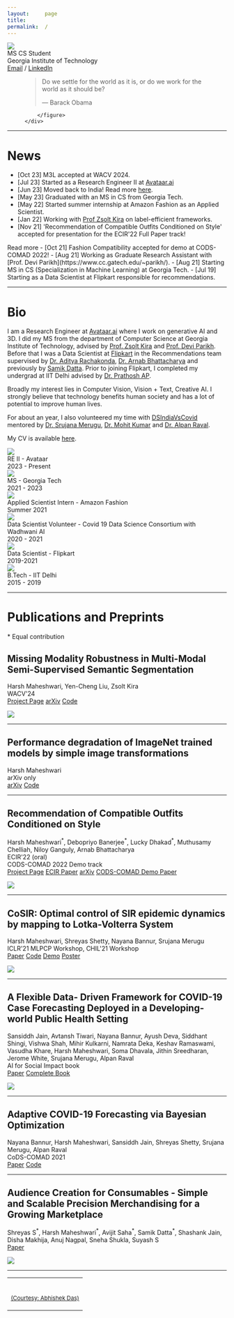 ```yaml
---
layout:     page
title:
permalink:  /
---
```


<div class="row">
    <div class="col-sm-6 col-xs-12">
        <img src="/images/profile.jpeg">
    </div>
    <div class="col-sm-6 col-xs-12" style="margin-bottom: 0;">
        MS CS Student<br>
        Georgia Institute of Technology<br>
        <a target="_blank" href="mailto:harshm121@gmail.com">Email</a> / <a target="_blank" href="https://www.linkedin.com/in/harsh-maheshwari-650039110/">LinkedIn</a>
        <br>
        <figure>
            <blockquote cite="https://www.goodreads.com/quotes/9570805-the-choice-as-he-saw-it-was-this-you-give">
                <p>Do we settle for the world as it is, or do we work for the world as it should be?</p>
                <figcaption>— Barack Obama</figcaption>
            </blockquote>
            
        </figure>
    </div>
</div>
<hr>

<a name="/news"></a>

# News
- [Oct 23] M3L accepted at WACV 2024.
- [Jul 23] Started as a Research Engineer II at [Avataar.ai](https://www.avataar.ai/)
- [Jun 23] Moved back to India! Read more [here](https://medium.com/@harshm121/moving-back-to-india-just-after-ms-from-the-us-94b235b40f9e).
- [May 23] Graduated with an MS in CS from Georgia Tech.
- [May 22] Started summer internship at Amazon Fashion as an Applied Scientist.
- [Jan 22] Working with [Prof Zsolt Kira](https://faculty.cc.gatech.edu/~zk15/) on label-efficient frameworks. 
- [Nov 21] 'Recommendation of Compatible Outfits Conditioned on Style' accepted for presentation for the ECIR'22 Full Paper track!
<div id="read-more-button">
    <a nohref>Read more</a>
- [Oct 21] Fashion Compatibility accepted for demo at CODS-COMAD 2022!
- [Aug 21] Working as Graduate Research Assistant with [Prof. Devi Parikh](https://www.cc.gatech.edu/~parikh/).
- [Aug 21] Starting MS in CS (Specialization in Machine Learning) at Georgia Tech.
- [Jul 19] Starting as a Data Scientist at Flipkart responsible for recommendations. 
</div>

<hr>

<a name="/bio"></a>

# Bio

I am a Research Engineer at [Avataar.ai](https://www.avataar.ai/) where I work on generative AI and 3D. I did my MS from the department of Computer Science at Georgia Institute of Technology, advised by [Prof. Zsolt Kira](https://faculty.cc.gatech.edu/~zk15/) and [Prof. Devi Parikh](https://www.cc.gatech.edu/~parikh/). Before that I was a Data Scientist at [Flipkart](https://www.flipkart.com/) in the Recommendations team supervised by [Dr. Aditya Rachakonda](https://in.linkedin.com/in/adityarachakonda), [Dr. Arnab Bhattacharya](https://www.linkedin.com/in/arnab-bhattacharya-26383573) and previously by [Samik Datta](https://www.linkedin.com/in/samik-datta-7b2a927a/). Prior to joining Flipkart, I completed my undergrad at IIT Delhi advised by [Dr. Prathosh AP](https://sites.google.com/view/prathosh). 

Broadly my interest lies in Computer Vision, Vision + Text, Creative AI. I strongly believe that technology benefits human society and has a lot of potential to improve human lives.

For about an year, I also volunteered my time with [DSIndiaVsCovid](http://dsindiavscovid.org/) mentored by [Dr. Srujana Merugu](https://www.linkedin.com/in/srujana-merugu-a7243819/), [Dr. Mohit Kumar](https://www.linkedin.com/in/mohitkum/) and [Dr. Alpan Raval](https://www.linkedin.com/in/alpan-raval-36219a2/). 

<!-- There, I worked on COVID-19 case count forecasting using SEIR type compartmental epidemiological models and bayesian optimization to estimate parameters of the model. The framework was used to guide public health authorities of various Indian districts to plan for the upcoming burden on healthcare infrastructure.  -->

My CV is available [here](https://harshm121.github.io/PDFs/HarshMaheshwari_CV.pdf).

<!-- <p class="text-info">I am looking for full time research or applied ML roles starting May 2023</p> -->

<div class="row" id="timeline-logos">
    <div class="col-xs-4">
        <div class="logo-wrap">
            <span class="helper"></span>
            <a target="_blank" href="//avataar.ai"><img src="/images/logos/avataar.jpeg"></a>
        </div>
        <div class="logo-desc">
            RE II - Avataar<br>
            2023 - Present
        </div>
    </div>
    <div class="col-xs-4">
        <div class="logo-wrap">
            <span class="helper"></span>
            <a target="_blank" href="//gatech.edu"><img src="/images/logos/gatech.jpeg"></a>
        </div>
        <div class="logo-desc">
            MS - Georgia Tech<br>
            2021 - 2023
        </div>
    </div>
    <div class="col-xs-4">
        <div class="logo-wrap">
            <span class="helper"></span>
            <a target="_blank" href="//amazon.com"><img src="/images/logos/amazon.png"></a>
        </div>
        <div class="logo-desc">
            Applied Scientist Intern - Amazon Fashion<br>
            Summer 2021
        </div>
    </div>
    <div class="col-xs-4">
        <div class="logo-wrap">
            <span class="helper"></span>
            <a target="_blank" href="//wadhwaniai.org/programs/covid-decision-support/covid-decision-support-partners/"><img src="/images/logos/wadhwani.jpeg"></a>
        </div>
        <div class="logo-desc">
            Data Scientist Volunteer - Covid 19 Data Science Consortium with Wadhwani AI<br>
            2020 - 2021
        </div>
    </div>
    <div class="col-xs-4">
        <div class="logo-wrap">
            <span class="helper"></span>
            <a target="_blank" href="//flipkart.com"><img src="/images/logos/flipkart.jpeg"></a>
        </div>
        <div class="logo-desc">
            Data Scientist - Flipkart<br>
            2019-2021
        </div>
    </div>
    <div class="col-xs-4">
        <div class="logo-wrap">
            <span class="helper"></span>
            <a target="_blank" href="//iitd.ac.in"><img src="/images/logos/iitd.png"></a>
        </div>
        <div class="logo-desc">
            B.Tech - IIT Delhi<br>
            2015 - 2019
        </div>
    </div>
</div>

---

<a name="/publications"></a>

# Publications and Preprints
<p>* Equal contribution</p>
<a name="m3l"></a>
<h2 class="pubt">Missing Modality Robustness in Multi-Modal Semi-Supervised Semantic Segmentation</h2>
<p class="pubd">
    <span class="authors">Harsh Maheshwari, Yen-Cheng Liu, Zsolt Kira</span><br>
    <span class="conf">WACV'24</span><br>
    <span class="links">
        <a target="_blank" href="https://harshm121.github.io/projects/m3l.html">Project Page</a>
<!--        <a target="_blank" href="https://link.springer.com/chapter/10.1007/978-3-030-99736-6_3">ECIR Paper</a>-->
        <a target="_blank" href="https://arxiv.org/abs/2304.10756">arXiv</a> 
        <a target="_blank" href="https://github.com/harshm121/M3L">Code</a>
    </span>
   
</p>
<img src="/images/M3L/teaser.png">
<hr>

<a name="imagenet-degradation"></a>
<h2 class="pubt">Performance degradation of ImageNet trained models by simple image transformations</h2>
<p class="pubd">
    <span class="authors">Harsh Maheshwari</span><br>
    <span class="conf">arXiv only</span><br>
    <span class="links">
        <a target="_blank" href="https://arxiv.org/pdf/2207.08079.pdf">arXiv</a>
        <a target="_blank" href="https://github.com/harshm121/imagenet-transformation-degradation">Code</a>
    </span>
   
</p>
<hr>

<a name="satco"></a>
<h2 class="pubt">Recommendation of Compatible Outfits Conditioned on Style</h2>
<p class="pubd">
    <span class="authors">Harsh Maheshwari<sup>*</sup>, Debopriyo Banerjee<sup>*</sup>, Lucky Dhakad<sup>*</sup>, Muthusamy Chelliah, Niloy Ganguly, Arnab Bhattacharya </span><br>
    <span class="conf">ECIR'22 (oral)</span><br>
    <span class="conf"> CODS-COMAD 2022 Demo track</span><br>
    <span class="links">
        <a target="_blank" href="https://harshm121.github.io/projects/satco_rec.html">Project Page</a>
        <a target="_blank" href="https://link.springer.com/chapter/10.1007/978-3-030-99736-6_3">ECIR Paper</a>
        <a target="_blank" href="https://arxiv.org/pdf/2203.16161.pdf">arXiv</a>
        <a target="_blank" href="https://harshm121.github.io/PDFs/satco_cods_paper.pdf">CODS-COMAD Demo Paper</a>
    </span>
   
</p>
<img src="/images/satcogen/satcogen.png">
<hr>

<a name="/cosir"></a>
<h2 class="pubt">CoSIR: Optimal control of SIR epidemic dynamics by mapping to Lotka-Volterra System</h2>
<p class="pubd">
    <span class="authors">Harsh Maheshwari, Shreyas Shetty, Nayana Bannur, Srujana Merugu</span><br>
    <span class="conf">ICLR'21 MLPCP Workshop, CHIL'21 Workshop</span><br>
    <!-- <span class="conf">Under review at NeurIPS 2021</span><br> -->
    <span class="links">
        <a target="_blank" href="https://www.medrxiv.org/content/10.1101/2020.11.10.20211995">Paper</a>
        <a target="_blank" href="https://github.com/dsindiavscovid/CoSIR">Code</a>
        <a target="_blank" href="http://cosir.herokuapp.com/">Demo</a>
        <a target="_blank" href="https://harshm121.github.io/PDFs/CoSIR_CHIL_poster.pdf">Poster</a>
    </span>
</p>
<img src="/images/cosir/cosir.png">
<hr>

<a name="/cityforecasting"></a>
<h2 class="pubt">A Flexible Data- Driven Framework for COVID-19 Case Forecasting Deployed in a Developing- world Public Health Setting</h2>
<p class="pubd">
    <span class="authors">Sansiddh Jain, Avtansh Tiwari, Nayana Bannur, Ayush Deva, Siddhant Shingi, Vishwa Shah, Mihir Kulkarni, Namrata Deka, Keshav Ramaswami, Vasudha Khare, Harsh Maheshwari, Soma Dhavala, Jithin Sreedharan, Jerome White, Srujana Merugu, Alpan Raval</span><br>
    <span class="conf"> AI for Social Impact book</span><br>
    <span class="links">
        <a target="_blank" href="https://www.medrxiv.org/content/10.1101/2021.11.01.21260020v1">Paper</a>
        <a target="_blank" href="https://ai4sibook.org/">Complete Book</a>
    </span>
</p>
<img src="/images/cityforecasting/cityforecasting.png">
<hr>

<a name="/adaptiveforecast"></a>
<h2 class="pubt">Adaptive COVID-19 Forecasting via Bayesian Optimization</h2>
<p class="pubd">
    <span class="authors">Nayana Bannur, Harsh Maheshwari, Sansiddh Jain, Shreyas Shetty, Srujana Merugu, Alpan Raval</span><br>
    <span class="conf">CoDS-COMAD 2021</span><br>
    <span class="links">
        <a target="_blank" href="https://dl.acm.org/doi/10.1145/3430984.3431047">Paper</a>
        <a target="_blank" href="https://github.com/dsindiavscovid/covid19-india">Code</a>
    </span>
</p>
<hr>

<a name="/supermart"></a>
<h2 class="pubt">Audience Creation for Consumables - Simple and Scalable Precision Merchandising for a Growing Marketplace</h2>
<p class="pubd">
    <span class="authors">Shreyas S<sup>*</sup>, Harsh Maheshwari<sup>*</sup>, Avijit Saha<sup>*</sup>, Samik Datta<sup>*</sup>, Shashank Jain, Disha Makhija, Anuj Nagpal, Sneha Shukla, Suyash S</span><br>
    <span class="links">
        <a target="_blank" href="https://arxiv.org/abs/2011.08575">Paper</a>
    </span>
</p>
<img src="/images/supermart/supermart.png">
<hr>

<table width="100%" align="center" border="0" cellspacing="0" cellpadding="20">
    <tr>
      <td>
        <br>
        <p align="right"><font size="2">
          <a href="https://abhishekdas.com/">(Courtesy: Abhishek Das)</a>
          <!-- <a href="http://www.cs.berkeley.edu/~barron/"> this website</a> -->
          </font>
        </p>
      </td>
    </tr>
</table>

<script src="/js/jquery.min.js"></script>
<script type="text/javascript">
    $('ul:gt(0) li:gt(12)').hide();
    $('#read-more-button > a').click(function() {
        $('ul:gt(0) li:gt(12)').show();
        $('#read-more-button').hide();
    });
</script>

